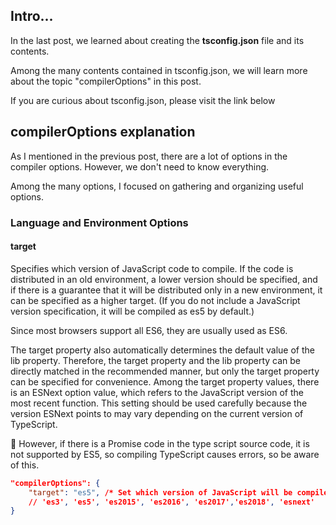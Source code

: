 ## Intro...
In the last post, we learned about creating the **tsconfig.json** file and its contents. 

Among the many contents contained in tsconfig.json, we will learn more about the topic "compilerOptions" in this post. 

If you are curious about tsconfig.json, please visit the link below

[](https://jay-h-blog.vercel.app/posts/TypeScript/typescript-compile)

## compilerOptions explanation
As I mentioned in the previous post, there are a lot of options in the compiler options. However, we don't need to know everything.

Among the many options, I focused on gathering and organizing useful options.

### Language and Environment Options

#### target
Specifies which version of JavaScript code to compile. If the code is distributed in an old environment, a lower version should be specified, and if there is a guarantee that it will be distributed only in a new environment, it can be specified as a higher target. (If you do not include a JavaScript version specification, it will be compiled as es5 by default.)

Since most browsers support all ES6, they are usually used as ES6. 

The target property also automatically determines the default value of the lib property. Therefore, the target property and the lib property can be directly matched in the recommended manner, but only the target property can be specified for convenience. Among the target property values, there is an ESNext option value, which refers to the JavaScript version of the most recent function. This setting should be used carefully because the version ESNext points to may vary depending on the current version of TypeScript.

🚨 However, if there is a Promise code in the type script source code, it is not supported by ES5, so compiling TypeScript causes errors, so be aware of this.

```json
"compilerOptions": {
	"target": "es5", /* Set which version of JavaScript will be compiled into */
 	// 'es3', 'es5', 'es2015', 'es2016', 'es2017','es2018', 'esnext'
}
```